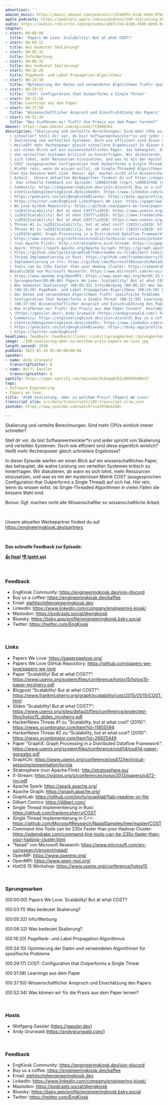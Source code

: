 ```yaml
---
advertiser: ''
amazon_music: https://music.amazon.com/podcasts/c35a09fe-4116-4e04-8f68-77d61b112e46/episodes/e445f5d7-635b-43f6-b3a2-6959459d0920/engineering-kiosk-180-skalierung-aber-zu-welchem-preis-papers-we-love
apple_podcasts: https://podcasts.apple.com/us/podcast/180-skalierung-aber-zu-welchem-preis-papers-we-love/id1603082924?i=1000686058749&uo=4
audio: https://audio1.redcircle.com/episodes/ad97cfe4-b106-450b-8eb6-9a45ae96cc44/stream.mp3
chapter:
- start: 00:00:00
  title: 'Papers We Love: Scalability! But at what COST?'
- start: 00:03:11
  title: Was bedeutet Skalierung?
- start: 00:05:32
  title: Info/Werbung
- start: 00:06:32
  title: Was bedeutet Skalierung?
- start: 00:16:20
  title: PageRank- und Label Propagation-Algorithmus
- start: 00:24:10
  title: "Optimierung der Daten und verwendeten Algorithmen f\xFCr spezifische Probleme"
- start: 00:29:17
  title: 'COST: Configuration that Outperforms a Single Threat'
- start: 00:31:58
  title: Learnings aus dem Paper
- start: 00:37:50
  title: "Wissenschaftlicher Anspruch und Einsch\xE4tzung des Papers"
- start: 00:52:34
  title: "Was k\xF6nnen wir f\xFCr die Praxis aus dem Paper lernen?"
deezer: https://www.deezer.com/episode/713006261
description: "Skalierung und verteilte Berechnungen: Sind mehr CPUs wirklich immer\
  \ schneller? Stell dir vor, du bist Softwareentwickler*in und jeder spricht von\
  \ Skalierung und verteilten Systemen. Doch wie effizient sind diese eigentlich wirklich?\
  \ Hei\xDFt mehr Rechenpower gleich schnellere Ergebnisse? In dieser Episode werfen\
  \ wir einen Blick auf ein wissenschaftliches Paper, das behauptet, die wahre Leistung\
  \ von verteilten Systemen kritisch zu hinterfragen. Wir diskutieren, ab wann es\
  \ sich lohnt, mehr Ressourcen einzusetzen, und was es mit der mysteri\xF6sen Metrik\
  \ COST (ausgesprochen Configuration that Outperforms a Single Thread) auf sich hat.\
  \ H\xF6r rein, wenn du wissen willst, ob Single-Threaded Algorithmen in vielen F\xE4\
  llen die bessere Wahl sind. Bonus: Ggf. machen nicht alle Wissenschaftler so wissenschaftliche\
  \ Arbeit.  Unsere aktuellen Werbepartner findest du auf https://engineeringkiosk.dev/partners\
  \  Das schnelle Feedback zur Episode: \U0001F44D (top)\_\U0001F44E (geht so)  FeedbackEngKiosk\
  \ Community: https://engineeringkiosk.dev/join-discord\_Buy us a coffee: https://engineeringkiosk.dev/kaffeeEmail:\
  \ stehtisch@engineeringkiosk.devLinkedIn: https://www.linkedin.com/company/engineering-kiosk/Mastodon:\
  \ https://podcasts.social/@engkioskBluesky: https://bsky.app/profile/engineeringkiosk.bsky.socialTwitter:\
  \ https://twitter.com/EngKiosk LinksPapers We Love: https://paperswelove.org/Papers\
  \ We Love GitHub Repository: https://github.com/papers-we-love/papers-we-lovePaper\
  \ \u201CScalability! But at what COST?\u201D: https://www.usenix.org/system/files/conference/hotos15/hotos15-paper-mcsherry.pdfBlogpost\
  \ \u201CScalability! But at what COST?\u201D: https://www.frankmcsherry.org/graph/scalability/cost/2015/01/15/COST.htmlSlides\
  \ \u201CScalability! But at what COST?\u201D: https://www.usenix.org/sites/default/files/conference/protected-files/hotos15_slides_mcsherry.pdfHackerNews\
  \ Threas #1 zu \u201CScalability, but at what cost? (2015)\u201D: https://news.ycombinator.com/item?id=11855594HackerNews\
  \ Threas #2 zu \u201CScalability, but at what cost? (2015)\u201D: https://news.ycombinator.com/item?id=26925449Paper\
  \ \u201CGraphX: Graph Processing in a Distributed Dataflow Framework\u201D: https://www.usenix.org/system/files/conference/osdi14/osdi14-paper-gonzalez.pdfGraphChi:\
  \ https://www.usenix.org/conference/osdi12/technical-sessions/presentation/kyrolaStratosphere\
  \ (nun Apache Flink): http://stratosphere.eu/X-Stream: https://sigops.org/s/conferences/sosp/2013/papers/p472-roy.pdfApache\
  \ Spark: https://spark.apache.org/Apache Giraph: https://giraph.apache.org/GraphLab:\
  \ https://github.com/lqvito/graphlab?tab=readme-ov-fileDilbert Comics: https://dilbert.com/Single\
  \ Thread Implementierung in Rust: https://github.com/frankmcsherry/COSTSingle Thread\
  \ Implementierung in C++: https://github.com/MicrosoftResearch/NaiadSamples/tree/master/COSTCommand-line\
  \ Tools can be 235x Faster than your Hadoop Cluster: https://adamdrake.com/command-line-tools-can-be-235x-faster-than-your-hadoop-cluster.html\u201C\
  Naiad\u201D von Microsoft Research: https://www.microsoft.com/en-us/research/project/naiad/OpenMP:\
  \ https://www.openmp.org/OpenMPI: https://www.open-mpi.org/HotOS 15 Workshop: https://www.usenix.org/conference/hotos15\
  \ Sprungmarken(00:00:00) Papers We Love: Scalability! But at what COST? (00:03:11)\
  \ Was bedeutet Skalierung? (00:05:32) Info/Werbung (00:06:32) Was bedeutet Skalierung?\
  \ (00:16:20) PageRank- und Label Propagation-Algorithmus (00:24:10) Optimierung\
  \ der Daten und verwendeten Algorithmen f\xFCr spezifische Probleme (00:29:17) COST:\
  \ Configuration that Outperforms a Single Threat (00:31:58) Learnings aus dem Paper\
  \ (00:37:50) Wissenschaftlicher Anspruch und Einsch\xE4tzung des Papers (00:52:34)\
  \ Was k\xF6nnen wir f\xFCr die Praxis aus dem Paper lernen?  HostsWolfgang Gassler\
  \ (https://gassler.dev)\_Andy Grunwald (https://andygrunwald.com/) FeedbackEngKiosk\
  \ Community: https://engineeringkiosk.dev/join-discord\_Buy us a coffee: https://engineeringkiosk.dev/kaffeeEmail:\
  \ stehtisch@engineeringkiosk.devLinkedIn: https://www.linkedin.com/company/engineering-kiosk/Mastodon:\
  \ https://podcasts.social/@engkioskBluesky: https://bsky.app/profile/engineeringkiosk.bsky.socialTwitter:\
  \ https://twitter.com/EngKiosk"
headlines: feedback::Feedback||links::Links||sprungmarken::Sprungmarken||hosts::Hosts
image: ./180-skalierung-aber-zu-welchem-preis-papers-we-love.jpg
length_second: 3598
pubDate: 2025-01-28 05:00:00+00:00
speaker:
- name: Andy Grunwald
  transcriptLetter: A
- name: Wolfi Gassler
  transcriptLetter: B
spotify: https://open.spotify.com/episode/4LDXqq6VE2LAR850hmMk2V
tags:
- Software Engineering
- Papers we love
title: '#180 Skalierung, aber zu welchem Preis? (Papers We Love)'
transcript_slim: src/data/transcripts/180-transcript-slim.json
youtube: https://www.youtube.com/watch?v=diMlWuG24Oc

---
```

<p>Skalierung und verteilte Berechnungen: Sind mehr CPUs wirklich immer schneller?</p><p>Stell dir vor, du bist Softwareentwickler*in und jeder spricht von Skalierung und verteilten Systemen. Doch wie effizient sind diese eigentlich wirklich? Heißt mehr Rechenpower gleich schnellere Ergebnisse?</p><p>In dieser Episode werfen wir einen Blick auf ein wissenschaftliches Paper, das behauptet, die wahre Leistung von verteilten Systemen kritisch zu hinterfragen. Wir diskutieren, ab wann es sich lohnt, mehr Ressourcen einzusetzen, und was es mit der mysteriösen Metrik COST (ausgesprochen Configuration that Outperforms a Single Thread) auf sich hat. Hör rein, wenn du wissen willst, ob Single-Threaded Algorithmen in vielen Fällen die bessere Wahl sind.</p><p>Bonus: Ggf. machen nicht alle Wissenschaftler so wissenschaftliche Arbeit.</p><p><br></p><p>Unsere aktuellen Werbepartner findest du auf <a href="https://engineeringkiosk.dev/partners">https://engineeringkiosk.dev/partners</a></p><p><br></p><p><strong>Das schnelle Feedback zur Episode:</strong></p><p><a href="https://api.openpodcast.dev/feedback/180/upvote" rel="nofollow"><strong>👍 (top)</strong></a><strong> </strong><a href="https://api.openpodcast.dev/feedback/180/downvote" rel="nofollow"><strong>👎 (geht so)</strong></a></p><p><br></p><h3 id="feedback">Feedback</h3><ul><li>EngKiosk Community: <a href="https://engineeringkiosk.dev/join-discord">https://engineeringkiosk.dev/join-discord</a> </li><li>Buy us a coffee: <a href="https://engineeringkiosk.dev/kaffee">https://engineeringkiosk.dev/kaffee</a></li><li>Email: <a href="mailto:stehtisch@engineeringkiosk.dev" rel="nofollow">stehtisch@engineeringkiosk.dev</a></li><li>LinkedIn: <a href="https://www.linkedin.com/company/engineering-kiosk/" rel="nofollow">https://www.linkedin.com/company/engineering-kiosk/</a></li><li>Mastodon: <a href="https://podcasts.social/@engkiosk" rel="nofollow">https://podcasts.social/@engkiosk</a></li><li>Bluesky: <a href="https://bsky.app/profile/engineeringkiosk.bsky.social" rel="nofollow">https://bsky.app/profile/engineeringkiosk.bsky.social</a></li><li>Twitter: <a href="https://twitter.com/EngKiosk" rel="nofollow">https://twitter.com/EngKiosk</a></li></ul><p><br></p><h3 id="links">Links</h3><ul><li>Papers We Love: <a href="https://paperswelove.org/" rel="nofollow">https://paperswelove.org/</a></li><li>Papers We Love GitHub Repository: <a href="https://github.com/papers-we-love/papers-we-love" rel="nofollow">https://github.com/papers-we-love/papers-we-love</a></li><li>Paper “Scalability! But at what COST?”: <a href="https://www.usenix.org/system/files/conference/hotos15/hotos15-paper-mcsherry.pdf" rel="nofollow">https://www.usenix.org/system/files/conference/hotos15/hotos15-paper-mcsherry.pdf</a></li><li>Blogpost “Scalability! But at what COST?”: <a href="https://www.frankmcsherry.org/graph/scalability/cost/2015/01/15/COST.html" rel="nofollow">https://www.frankmcsherry.org/graph/scalability/cost/2015/01/15/COST.html</a></li><li>Slides “Scalability! But at what COST?”: <a href="https://www.usenix.org/sites/default/files/conference/protected-files/hotos15_slides_mcsherry.pdf" rel="nofollow">https://www.usenix.org/sites/default/files/conference/protected-files/hotos15_slides_mcsherry.pdf</a></li><li>HackerNews Threas #1 zu “Scalability, but at what cost? (2015)”: <a href="https://news.ycombinator.com/item?id=11855594" rel="nofollow">https://news.ycombinator.com/item?id=11855594</a></li><li>HackerNews Threas #2 zu “Scalability, but at what cost? (2015)”: <a href="https://news.ycombinator.com/item?id=26925449" rel="nofollow">https://news.ycombinator.com/item?id=26925449</a></li><li>Paper “GraphX: Graph Processing in a Distributed Dataflow Framework”: <a href="https://www.usenix.org/system/files/conference/osdi14/osdi14-paper-gonzalez.pdf" rel="nofollow">https://www.usenix.org/system/files/conference/osdi14/osdi14-paper-gonzalez.pdf</a></li><li>GraphChi: <a href="https://www.usenix.org/conference/osdi12/technical-sessions/presentation/kyrola" rel="nofollow">https://www.usenix.org/conference/osdi12/technical-sessions/presentation/kyrola</a></li><li>Stratosphere (nun Apache Flink): <a href="http://stratosphere.eu/" rel="nofollow">http://stratosphere.eu/</a></li><li>X-Stream: <a href="https://sigops.org/s/conferences/sosp/2013/papers/p472-roy.pdf" rel="nofollow">https://sigops.org/s/conferences/sosp/2013/papers/p472-roy.pdf</a></li><li>Apache Spark: <a href="https://spark.apache.org/" rel="nofollow">https://spark.apache.org/</a></li><li>Apache Giraph: <a href="https://giraph.apache.org/" rel="nofollow">https://giraph.apache.org/</a></li><li>GraphLab: <a href="https://github.com/lqvito/graphlab?tab=readme-ov-file" rel="nofollow">https://github.com/lqvito/graphlab?tab=readme-ov-file</a></li><li>Dilbert Comics: <a href="https://dilbert.com/" rel="nofollow">https://dilbert.com/</a></li><li>Single Thread Implementierung in Rust: <a href="https://github.com/frankmcsherry/COST" rel="nofollow">https://github.com/frankmcsherry/COST</a></li><li>Single Thread Implementierung in C++: <a href="https://github.com/MicrosoftResearch/NaiadSamples/tree/master/COST" rel="nofollow">https://github.com/MicrosoftResearch/NaiadSamples/tree/master/COST</a></li><li>Command-line Tools can be 235x Faster than your Hadoop Cluster: <a href="https://adamdrake.com/command-line-tools-can-be-235x-faster-than-your-hadoop-cluster.html" rel="nofollow">https://adamdrake.com/command-line-tools-can-be-235x-faster-than-your-hadoop-cluster.html</a></li><li>“Naiad” von Microsoft Research: <a href="https://www.microsoft.com/en-us/research/project/naiad/" rel="nofollow">https://www.microsoft.com/en-us/research/project/naiad/</a></li><li>OpenMP: <a href="https://www.openmp.org/" rel="nofollow">https://www.openmp.org/</a></li><li>OpenMPI: <a href="https://www.open-mpi.org/" rel="nofollow">https://www.open-mpi.org/</a></li><li>HotOS 15 Workshop: <a href="https://www.usenix.org/conference/hotos15" rel="nofollow">https://www.usenix.org/conference/hotos15</a></li></ul><p><br></p><h3 id="sprungmarken">Sprungmarken</h3><p>(00:00:00) Papers We Love: Scalability! But at what COST?</p><p>(00:03:11) Was bedeutet Skalierung?</p><p>(00:05:32) Info/Werbung</p><p>(00:06:32) Was bedeutet Skalierung?</p><p>(00:16:20) PageRank- und Label Propagation-Algorithmus</p><p>(00:24:10) Optimierung der Daten und verwendeten Algorithmen für spezifische Probleme</p><p>(00:29:17) COST: Configuration that Outperforms a Single Threat</p><p>(00:31:58) Learnings aus dem Paper</p><p>(00:37:50) Wissenschaftlicher Anspruch und Einschätzung des Papers</p><p>(00:52:34) Was können wir für die Praxis aus dem Paper lernen?</p><p><br></p><h3 id="hosts">Hosts</h3><ul><li>Wolfgang Gassler (<a href="https://gassler.dev" rel="nofollow">https://gassler.dev</a>) </li><li>Andy Grunwald (<a href="https://andygrunwald.com/" rel="nofollow">https://andygrunwald.com/</a>)</li></ul><p><br></p><h3 id="feedback">Feedback</h3><ul><li>EngKiosk Community: <a href="https://engineeringkiosk.dev/join-discord">https://engineeringkiosk.dev/join-discord</a> </li><li>Buy us a coffee: <a href="https://engineeringkiosk.dev/kaffee">https://engineeringkiosk.dev/kaffee</a></li><li>Email: <a href="mailto:stehtisch@engineeringkiosk.dev" rel="nofollow">stehtisch@engineeringkiosk.dev</a></li><li>LinkedIn: <a href="https://www.linkedin.com/company/engineering-kiosk/" rel="nofollow">https://www.linkedin.com/company/engineering-kiosk/</a></li><li>Mastodon: <a href="https://podcasts.social/@engkiosk" rel="nofollow">https://podcasts.social/@engkiosk</a></li><li>Bluesky: <a href="https://bsky.app/profile/engineeringkiosk.bsky.social" rel="nofollow">https://bsky.app/profile/engineeringkiosk.bsky.social</a></li><li>Twitter: <a href="https://twitter.com/EngKiosk" rel="nofollow">https://twitter.com/EngKiosk</a></li></ul>